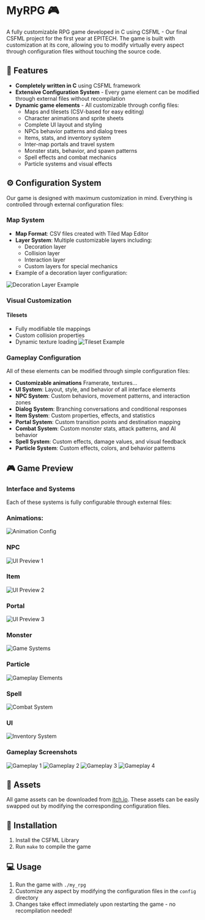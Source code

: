 # MyRPG 🎮

A fully customizable RPG game developed in C using CSFML - Our final CSFML project for the first year at EPITECH. The game is built with customization at its core, allowing you to modify virtually every aspect through configuration files without touching the source code.

## 🌟 Features

- **Completely written in C** using CSFML framework
- **Extensive Configuration System** - Every game element can be modified through external files without recompilation
- **Dynamic game elements** - All customizable through config files:
  - Maps and tilesets (CSV-based for easy editing)
  - Character animations and sprite sheets
  - Complete UI layout and styling
  - NPCs behavior patterns and dialog trees
  - Items, stats, and inventory system
  - Inter-map portals and travel system
  - Monster stats, behavior, and spawn patterns
  - Spell effects and combat mechanics
  - Particle systems and visual effects

## ⚙️ Configuration System

Our game is designed with maximum customization in mind. Everything is controlled through external configuration files:

### Map System
- **Map Format**: CSV files created with Tiled Map Editor
- **Layer System**: Multiple customizable layers including:
  - Decoration layer
  - Collision layer
  - Interaction layer
  - Custom layers for special mechanics
- Example of a decoration layer configuration:

![Decoration Layer Example](https://github.com/user-attachments/assets/39d09bad-f8e8-45b6-8eb8-8febeb9e387c)

### Visual Customization
#### Tilesets
- Fully modifiable tile mappings
- Custom collision properties
- Dynamic texture loading
![Tileset Example](https://github.com/user-attachments/assets/3f8a00e5-6b10-49e4-9d64-824f94813d7b)

### Gameplay Configuration
All of these elements can be modified through simple configuration files:
- **Customizable animations** Framerate, textures...
- **UI System**: Layout, style, and behavior of all interface elements
- **NPC System**: Custom behaviors, movement patterns, and interaction zones
- **Dialog System**: Branching conversations and conditional responses
- **Item System**: Custom properties, effects, and statistics
- **Portal System**: Custom transition points and destination mapping
- **Combat System**: Custom monster stats, attack patterns, and AI behavior
- **Spell System**: Custom effects, damage values, and visual feedback
- **Particle System**: Custom effects, colors, and behavior patterns

## 🎮 Game Preview

### Interface and Systems
Each of these systems is fully configurable through external files:
### Animations:
![Animation Config](https://github.com/user-attachments/assets/611d9e63-80a4-46c8-bedc-580832008d1b)
### NPC
![UI Preview 1](https://github.com/user-attachments/assets/712d77cd-8b46-4ebe-a37b-91fb6762bb41)
### Item
![UI Preview 2](https://github.com/user-attachments/assets/8839801c-1f07-4b67-894c-454884984e1b)
### Portal
![UI Preview 3](https://github.com/user-attachments/assets/bdb3cfec-7006-48ab-9f20-8e7de4934107)
### Monster
![Game Systems](https://github.com/user-attachments/assets/925dfa95-c202-4671-bfaa-9f33476f2d7d)
### Particle
![Gameplay Elements](https://github.com/user-attachments/assets/15031dce-7383-417f-a91d-031b3d7fb53a)
### Spell
![Combat System](https://github.com/user-attachments/assets/b3e41d0d-f0c3-4a30-b899-54470a51a0e8)
### UI
![Inventory System](https://github.com/user-attachments/assets/bf42f6b4-ec03-4aee-9e3a-e476f2ef3159)

### Gameplay Screenshots
![Gameplay 1](https://github.com/user-attachments/assets/4f50bd64-e226-4313-990b-d760247cca44)
![Gameplay 2](https://github.com/user-attachments/assets/59b89f07-3ecd-432a-8da8-c4b4b7ee30e8)
![Gameplay 3](https://github.com/user-attachments/assets/3aca1bc2-b977-45b8-b90e-fe0d597ee8ff)
![Gameplay 4](https://github.com/user-attachments/assets/98eb2199-9dd9-46ae-a91d-7831efd87bf3)

## 🎨 Assets
All game assets can be downloaded from [itch.io](https://itch.io). These assets can be easily swapped out by modifying the corresponding configuration files.

## 🚀 Installation
1. Install the CSFML Library
2. Run `make` to compile the game

## 💻 Usage
1. Run the game with `./my_rpg`
2. Customize any aspect by modifying the configuration files in the `config` directory
3. Changes take effect immediately upon restarting the game - no recompilation needed!

